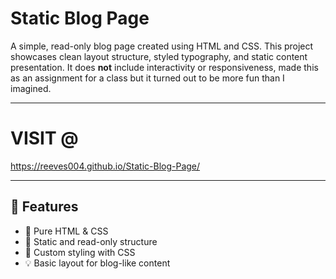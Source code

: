 # Static Blog Page

A simple, read-only blog page created using HTML and CSS. This project showcases clean layout structure, styled typography, and static content presentation. It does **not** include interactivity or responsiveness, made this as an assignment for a class but it turned out to be more fun than I imagined.

---
# VISIT @

https://reeves004.github.io/Static-Blog-Page/

---

## 📁 Features

- 📄 Pure HTML & CSS
- 🧱 Static and read-only structure
- 🎨 Custom styling with CSS
- 💡 Basic layout for blog-like content
